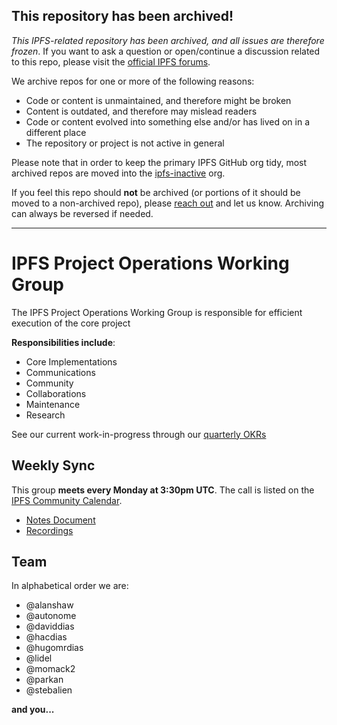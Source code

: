 ## This repository has been archived!

*This IPFS-related repository has been archived, and all issues are therefore frozen*. If you want to ask a question or open/continue a discussion related to this repo, please visit the [official IPFS forums](https://discuss.ipfs.io).

We archive repos for one or more of the following reasons:

- Code or content is unmaintained, and therefore might be broken
- Content is outdated, and therefore may mislead readers
- Code or content evolved into something else and/or has lived on in a different place
- The repository or project is not active in general

Please note that in order to keep the primary IPFS GitHub org tidy, most archived repos are moved into the [ipfs-inactive](https://github.com/ipfs-inactive) org.

If you feel this repo should **not** be archived (or portions of it should be moved to a non-archived repo), please [reach out](https://ipfs.io/help) and let us know. Archiving can always be reversed if needed.

---
   
# IPFS Project Operations Working Group

The IPFS Project Operations Working Group is responsible for efficient execution of the core project
 
 **Responsibilities include**:
 
- Core Implementations 
- Communications 
- Community 
- Collaborations
- Maintenance 
- Research

See our current work-in-progress through our [quarterly OKRs](https://docs.google.com/spreadsheets/d/1AiNUL7vK5Jp8aa839UaMaI_AlBU5r6Bor-A40179I2A/edit#gid=1562851442)

## Weekly Sync

This group **meets every Monday at 3:30pm UTC**. The call is listed on the [IPFS Community Calendar](https://calendar.google.com/calendar/embed?src=ipfs.io_eal36ugu5e75s207gfjcu0ae84@group.calendar.google.com&ctz=UTC).

- [Notes Document](https://docs.google.com/document/d/1IZ8tyWKnuXKTMbYaZO_8FVUKJ1kxA4imgPaTBhXXbAc/)
- [Recordings](https://www.youtube.com/playlist?list=PLuhRWgmPaHtSIdimfSWWjQHLMbsScghYB)

## Team

In alphabetical order we are:

- @alanshaw
- @autonome
- @daviddias
- @hacdias
- @hugomrdias
- @lidel
- @momack2
- @parkan
- @stebalien

**and you...**

